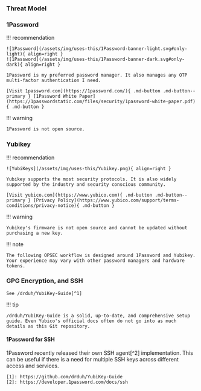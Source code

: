 ### Threat Model

### 1Password

!!! recommendation

    ![1Password](/assets/img/uses-this/1Password-banner-light.svg#only-light){ align=right }
    ![1Password](/assets/img/uses-this/1Password-banner-dark.svg#only-dark){ align=right }

    1Password is my preferred password manager. It also manages any OTP multi-factor authentication I need.

    [Visit 1password.com](https://1password.com/){ .md-button .md-button--primary } [1Password White Paper](https://1passwordstatic.com/files/security/1password-white-paper.pdf){ .md-button }

!!! warning

    1Password is not open source.

### Yubikey

!!! recommendation

    ![YubiKeys](/assets/img/uses-this/Yubikey.png){ align=right }

    Yubikey supports the most security protocols. It is also widely supported by the industry and security conscious community.

    [Visit yubico.com](https://www.yubico.com){ .md-button .md-button--primary } [Privacy Policy](https://www.yubico.com/support/terms-conditions/privacy-notice){ .md-button }

!!! warning

    Yubikey's firmware is not open source and cannot be updated without purchasing a new key.

!!! note

    The following OPSEC workflow is designed around 1Password and Yubikey. Your experience may vary with other password managers and hardware tokens.

### GPG Encryption, and SSH

    See /drduh/YubiKey-Guide[^1]

!!! tip

    /drduh/YubiKey-Guide is a solid, up-to-date, and comprehensive setup guide. Even Yubico's official docs often do not go into as much details as this Git repository.

#### 1Password for SSH

1Password recently released their own SSH agent[^2] implementation. This can be useful if there is a need for multiple SSH keys across different access and services. 

    [1]: https://github.com/drduh/YubiKey-Guide
    [2]: https://developer.1password.com/docs/ssh
